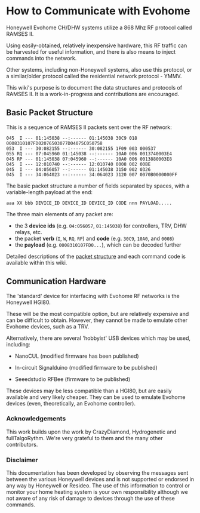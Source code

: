 # How to Communicate with Evohome

Honeywell Evohome CH/DHW systems utilize a 868 Mhz RF protocol called RAMSES II. 

Using easily-obtained, relatively inexpensive hardware, this RF traffic can be harvested for useful information, and there is also means to inject commands into the network.

Other systems, including non-Honeywell systems, also use this protocol, or a similar/older protocol called the residential network protocol - YMMV.

This wiki's purpose is to document the data structures and protocols of RAMSES II. It is a work-in-progress and contributions are encouraged.

## Basic Packet Structure
This is a sequence of RAMSES II packets sent over the RF network:
```
045  I --- 01:145038 --:------ 01:145038 30C9 018 0008310107FD02076503077D04075C050758
053  I --- 30:082155 --:------ 30:082155 1F09 003 000537
055 RQ --- 07:045960 01:145038 --:------ 10A0 006 0013740003E4
045 RP --- 01:145038 07:045960 --:------ 10A0 006 0013880003E8
045  I --- 12:010740 --:------ 12:010740 0008 002 00BE
045  I --- 04:056057 --:------ 01:145038 3150 002 0326
045  I --- 34:064023 --:------ 34:064023 3120 007 0070B0000000FF
```

The basic packet structure a number of fields separated by spaces, with a variable-length payload at the end:
```
aaa XX bbb DEVICE_ID DEVICE_ID DEVICE_ID CODE nnn PAYLOAD.....
```

The three main elements of any packet are:
 - the 3 **device ids** (e.g. `04:056057`, `01:145038`) for controllers, TRV, DHW relays, etc.
 - the packet **verb** (`I`, `W`, `RQ`, `RP`) and **code** (e.g. `30C9`, `10A0`, and `0008`)
 - the **payload** (e.g. `0008310107FD0...`), which can be decoded further

Detailed descriptions of the [packet structure](https://github.com/Evsdd/The-Evohome-Project/wiki/Packet-structure) and each command code is available within this wiki.

## Communication Hardware

The 'standard' device for interfacing with Evohome RF networks is the Honeywell HGI80. 

These will be the most compatible option, but are relatively expensive and can be difficult to obtain.  However, they cannot be made to emulate other Evohome devices, such as a TRV.

Alternatively, there are several 'hobbyist' USB devices which may be used, including:

  - NanoCUL (modified firmware has been published)

  - In-circuit Signalduino (modified firmware to be published)

  - Seeedstudio RFBee (firmware to be published)

These devices may be less compatible than a HGI80, but are easily available and very likely cheaper. They can be used to emulate Evohome devices (even, theoretically, an Evohome controller). 

### Acknowledgements

This work builds upon the work by CrazyDiamond, Hydrogenetic and fullTalgoRythm. We're very grateful to them and the many other contributors.

### Disclaimer

This documentation has been developed by observing the messages sent between the various Honeywell devices and is not supported or endorsed in any way by Honeywell or Resideo. The use of this information to control or monitor your home heating system is your own responsibility although we not aware of any risk of damage to devices through the use of these commands.
